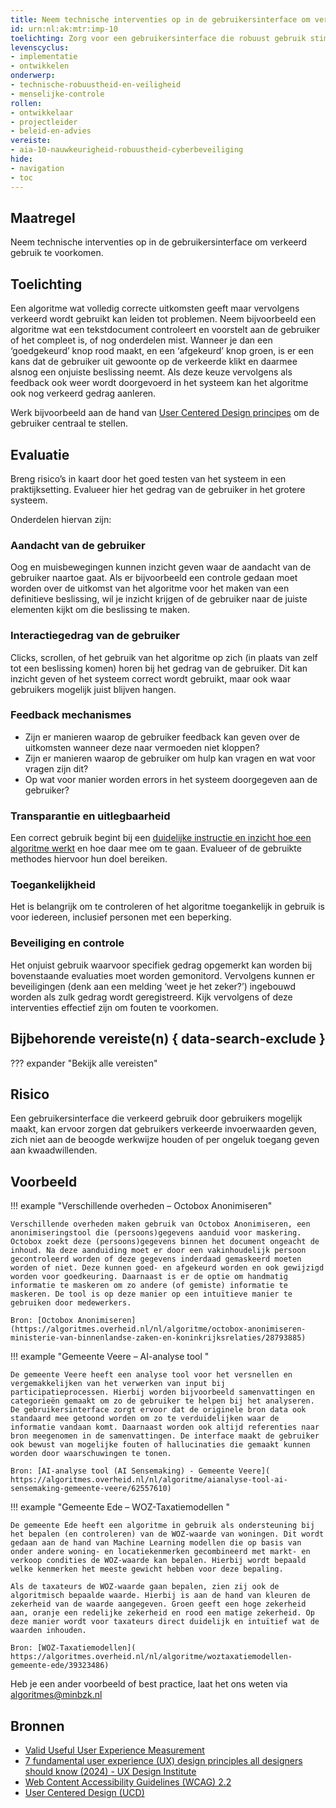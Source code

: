 ```yaml
---
title: Neem technische interventies op in de gebruikersinterface om verkeerd gebruik te voorkomen
id: urn:nl:ak:mtr:imp-10
toelichting: Zorg voor een gebruikersinterface die robuust gebruik stimuleert en verkeerd gebruik voorkomt. Voorkom verwarring over hoe een applicatie waarin het algoritme verwerkt zit gebruikt moet worden. 
levenscyclus:
- implementatie
- ontwikkelen
onderwerp:
- technische-robuustheid-en-veiligheid
- menselijke-controle
rollen:
- ontwikkelaar
- projectleider
- beleid-en-advies
vereiste:
- aia-10-nauwkeurigheid-robuustheid-cyberbeveiliging
hide:
- navigation
- toc
---
```


<!-- Let op! onderstaande regel met 'tags' niet weghalen! Deze maakt automatisch de knopjes op basis van de metadata  -->
<!-- tags -->

## Maatregel
Neem technische interventies op in de gebruikersinterface om verkeerd gebruik te voorkomen.

## Toelichting
Een algoritme wat volledig correcte uitkomsten geeft maar vervolgens verkeerd wordt gebruikt kan leiden tot problemen. 
Neem bijvoorbeeld een algoritme wat een tekstdocument controleert en voorstelt aan de gebruiker of het compleet is, of nog onderdelen mist.
Wanneer je dan een ‘goedgekeurd’ knop rood maakt, en een ‘afgekeurd’ knop groen, is er een kans dat de gebruiker uit gewoonte op de verkeerde klikt en daarmee alsnog een onjuiste beslissing neemt. 
Als deze keuze vervolgens als feedback ook weer wordt doorgevoerd in het systeem kan het algoritme ook nog verkeerd gedrag aanleren. 

Werk bijvoorbeeld aan de hand van [User Centered Design principes](https://www.interaction-design.org/literature/topics/user-centered-design) om de gebruiker centraal te stellen. 

## Evaluatie
Breng risico’s in kaart door het goed testen van het systeem in een praktijksetting. Evalueer hier het gedrag van de gebruiker in het grotere systeem.  

Onderdelen hiervan zijn:

### Aandacht van de gebruiker 
Oog en muisbewegingen kunnen inzicht geven waar de aandacht van de gebruiker naartoe gaat. 
Als er bijvoorbeeld een controle gedaan moet worden over de uitkomst van het algoritme voor het maken van een definitieve beslissing, wil je inzicht krijgen of de gebruiker naar de juiste elementen kijkt om die beslissing te maken. 

### Interactiegedrag van de gebruiker 
Clicks, scrollen, of het gebruik van het algoritme op zich (in plaats van zelf tot een beslissing komen) horen bij het gedrag van de gebruiker. 
Dit kan inzicht geven of het systeem correct wordt gebruikt, maar ook waar gebruikers mogelijk juist blijven hangen. 

### Feedback mechanismes 
- Zijn er manieren waarop de gebruiker feedback kan geven over de uitkomsten wanneer deze naar vermoeden niet kloppen?
- Zijn er manieren waarop de gebruiker om hulp kan vragen en wat voor vragen zijn dit?
- Op wat voor manier worden errors in het systeem doorgegeven aan de gebruiker? 

### Transparantie en uitlegbaarheid
Een correct gebruik begint bij een [duidelijke instructie en inzicht hoe een algoritme werkt](6-imp-01-werkinstructies-gebruikers.md) en hoe daar mee om te gaan. 
Evalueer of de gebruikte methodes hiervoor hun doel bereiken.

### Toegankelijkheid
Het is belangrijk om te controleren of het algoritme toegankelijk in gebruik is voor iedereen, inclusief personen met een beperking. 

### Beveiliging en controle
Het onjuist gebruik waarvoor specifiek gedrag opgemerkt kan worden bij bovenstaande evaluaties moet worden gemonitord.
Vervolgens kunnen er beveiligingen (denk aan een melding ‘weet je het zeker?’) ingebouwd worden als zulk gedrag wordt geregistreerd. 
Kijk vervolgens of deze interventies effectief zijn om fouten te voorkomen. 


## Bijbehorende vereiste(n) { data-search-exclude }
??? expander "Bekijk alle vereisten"
    <!-- list_vereisten_on_maatregelen_page -->

## Risico
Een gebruikersinterface die verkeerd gebruik door gebruikers mogelijk maakt, kan ervoor zorgen dat gebruikers verkeerde invoerwaarden geven, zich niet aan de beoogde werkwijze houden of per ongeluk toegang geven aan kwaadwillenden.


## Voorbeeld
<!-- Voeg hier een voorbeeld toe, door er bijvoorbeeld naar te verwijzen -->

!!! example "Verschillende overheden – Octobox Anonimiseren"

    Verschillende overheden maken gebruik van Octobox Anonimiseren, een anonimiseringstool die (persoons)gegevens aanduid voor maskering. Octobox zoekt deze (persoons)gegevens binnen het document ongeacht de inhoud. Na deze aanduiding moet er door een vakinhoudelijk persoon gecontroleerd worden of deze gegevens inderdaad gemaskeerd moeten worden of niet. Deze kunnen goed- en afgekeurd worden en ook gewijzigd worden voor goedkeuring. Daarnaast is er de optie om handmatig informatie te maskeren om zo andere (of gemiste) informatie te maskeren. De tool is op deze manier op een intuïtieve manier te gebruiken door medewerkers.
    
    Bron: [Octobox Anonimiseren](https://algoritmes.overheid.nl/nl/algoritme/octobox-anonimiseren-ministerie-van-binnenlandse-zaken-en-koninkrijksrelaties/28793885) 



!!! example "Gemeente Veere – AI-analyse tool "

    De gemeente Veere heeft een analyse tool voor het versnellen en vergemakkelijken van het verwerken van input bij participatieprocessen. Hierbij worden bijvoorbeeld samenvattingen en categorieën gemaakt om zo de gebruiker te helpen bij het analyseren.
    De gebruikersinterface zorgt ervoor dat de originele bron data ook standaard mee getoond worden om zo te verduidelijken waar de informatie vandaan komt. Daarnaast worden ook altijd referenties naar bron meegenomen in de samenvattingen. De interface maakt de gebruiker ook bewust van mogelijke fouten of hallucinaties die gemaakt kunnen worden door waarschuwingen te tonen.
    
    Bron: [AI-analyse tool (AI Sensemaking) - Gemeente Veere]( https://algoritmes.overheid.nl/nl/algoritme/aianalyse-tool-ai-sensemaking-gemeente-veere/62557610) 



!!! example "Gemeente Ede  – WOZ-Taxatiemodellen "

    De gemeente Ede heeft een algoritme in gebruik als ondersteuning bij het bepalen (en controleren) van de WOZ-waarde van woningen. Dit wordt gedaan aan de hand van Machine Learning modellen die op basis van onder andere woning- en locatiekenmerken gecombineerd met markt- en verkoop condities de WOZ-waarde kan bepalen. Hierbij wordt bepaald welke kenmerken het meeste gewicht hebben voor deze bepaling.
    
    Als de taxateurs de WOZ-waarde gaan bepalen, zien zij ook de algoritmisch bepaalde waarde. Hierbij is aan de hand van kleuren de zekerheid van de waarde aangegeven. Groen geeft een hoge zekerheid aan, oranje een redelijke zekerheid en rood een matige zekerheid. Op deze manier wordt voor taxateurs direct duidelijk en intuïtief wat de waarden inhouden.
    
    Bron: [WOZ-Taxatiemodellen]( https://algoritmes.overheid.nl/nl/algoritme/woztaxatiemodellen-gemeente-ede/39323486) 


Heb je een ander voorbeeld of best practice, laat het ons weten via [algoritmes@minbzk.nl](mailto:algoritmes@minbzk.nl)  

## Bronnen
- [Valid Useful User Experience Measurement ](https://www.academia.edu/28475349/Valid_Useful_User_Experience_Measurement)
- [7 fundamental user experience (UX) design principles all designers should know (2024) - UX Design Institute](https://www.uxdesigninstitute.com/blog/ux-design-principles/)
- [Web Content Accessibility Guidelines (WCAG) 2.2](https://www.w3.org/TR/WCAG22/)
- [User Centered Design (UCD)](https://www.interaction-design.org/literature/topics/user-centered-design)

